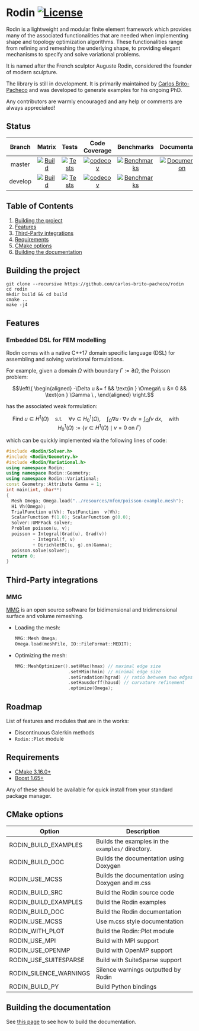 # Rodin [![License](https://img.shields.io/badge/license-BSL--1.0-green)](https://github.com/cbritopacheco/rodin/blob/master/LICENSE)

Rodin is a lightweight and modular finite element framework which provides many of the associated functionalities that are needed when implementing shape and topology optimization algorithms. These functionalities range from refining and remeshing the underlying shape, to providing elegant mechanisms to specify and solve variational problems.

It is named after the French sculptor Auguste Rodin, considered the founder of modern sculpture.

The library is still in development. It is primarily maintained by [Carlos Brito-Pacheco](https://edp-ljk.imag.fr/author/carlos-brito-pacheco/) and was developed to generate examples for his ongoing PhD.

Any contributors are warmly encouraged and any help or comments are always appreciated!

## Status

| Branch      |  Matrix  | Tests | Code Coverage | Benchmarks | Documentation | Static Analysis |
|:-----------:|:--------:|:-----:|:-------------:|:----------:|:-------------:|:---------------:|
| master      | [![Build](https://github.com/cbritopacheco/rodin/actions/workflows/Build.yml/badge.svg?branch=master)](https://github.com/cbritopacheco/rodin/actions/workflows/Build.yml?query=branch%3Amaster) | [![Tests](https://github.com/cbritopacheco/rodin/actions/workflows/Tests.yml/badge.svg?branch=master)](https://github.com/cbritopacheco/rodin/actions/workflows/Tests.yml?query=branch%3Amaster) | [![codecov](https://codecov.io/gh/cbritopacheco/rodin/branch/master/graph/badge.svg?token=gwEZOnQje1)](https://app.codecov.io/gh/cbritopacheco/rodin/tree/master)  | [![Benchmarks](https://github.com/cbritopacheco/rodin/actions/workflows/Benchmarks.yml/badge.svg?branch=master)](https://cbritopacheco.github.io/rodin/benchmarks/refs/heads/master/) | [![Documentation](https://github.com/cbritopacheco/rodin/actions/workflows/Documentation.yml/badge.svg)](https://cbritopacheco.github.io/rodin/) | [![Static Analysis](https://github.com/cbritopacheco/rodin/actions/workflows/StaticAnalysis.yml/badge.svg?branch=master)](https://cbritopacheco.github.io/rodin/static/dev/refs/heads/develop/) |
| develop     | [![Build](https://github.com/cbritopacheco/rodin/actions/workflows/Build.yml/badge.svg?branch=develop)](https://github.com/cbritopacheco/rodin/actions/workflows/Build.yml?query=branch%3Adevelop) | [![Tests](https://github.com/cbritopacheco/rodin/actions/workflows/Tests.yml/badge.svg?branch=develop)](https://github.com/cbritopacheco/rodin/actions/workflows/Tests.yml?query=branch%3Adevelop) | [![codecov](https://codecov.io/gh/cbritopacheco/rodin/branch/develop/graph/badge.svg?token=gwEZOnQje1)](https://app.codecov.io/gh/cbritopacheco/rodin/tree/develop) | [![Benchmarks](https://github.com/cbritopacheco/rodin/actions/workflows/Benchmarks.yml/badge.svg?branch=develop)](https://cbritopacheco.github.io/rodin/benchmarks/refs/heads/develop/) | | [![Static Analysis](https://github.com/cbritopacheco/rodin/actions/workflows/StaticAnalysis.yml/badge.svg?branch=develop)](https://cbritopacheco.github.io/rodin/static/dev/refs/heads/develop/) |

## Table of Contents

1. [Building the project](#building-the-project)
2. [Features](#features)
3. [Third-Party integrations](#third-party-integrations)
5. [Requirements](#requirements)
6. [CMake options](#cmake-options)
7. [Building the documentation](#building-the-documentation)


## Building the project

```
git clone --recursive https://github.com/carlos-brito-pacheco/rodin
cd rodin
mkdir build && cd build
cmake ..
make -j4
```

## Features

### Embedded DSL for FEM modelling

Rodin comes with a native C++17 domain specific language (DSL) for assembling
and solving variational formulations.

For example, given a domain $\Omega$ with boundary $\Gamma := \partial \Omega$, the Poisson problem:
```math
\left\{
\begin{aligned}
 -\Delta u &= f && \text{in } \Omega\\
 u &= 0 && \text{on } \Gamma \ ,
\end{aligned}
\right.
```
has the associated weak formulation:
```math
\text{Find} \ u \in H^1(\Omega) \quad \text{s.t.} \quad \forall v \in H^1_0(\Omega), \quad \int_\Omega \nabla u \cdot \nabla v \ dx = \int_\Omega f v \ dx, \quad \text{with } \quad H^1_0(\Omega) := \{ v \in H^1(\Omega) \mid v = 0 \text{ on } \Gamma \}
```

which can be quickly implemented via the following lines of code:

```c++
#include <Rodin/Solver.h>
#include <Rodin/Geometry.h>
#include <Rodin/Variational.h>
using namespace Rodin;
using namespace Rodin::Geometry;
using namespace Rodin::Variational;
const Geometry::Attribute Gamma = 1;
int main(int, char**)
{
  Mesh Omega; Omega.load("../resources/mfem/poisson-example.mesh");
  H1 Vh(Omega);
  TrialFunction u(Vh); TestFunction  v(Vh);
  ScalarFunction f(1.0); ScalarFunction g(0.0);
  Solver::UMFPack solver;
  Problem poisson(u, v);
  poisson = Integral(Grad(u), Grad(v))
          - Integral(f, v)
          + DirichletBC(u, g).on(Gamma);
  poisson.solve(solver);
  return 0;
}
```

## Third-Party integrations

### MMG

[MMG](https://github.com/MmgTools/mmg) is an open source software for bidimensional and tridimensional surface and volume remeshing.

- Loading the mesh:
  ```c++
  MMG::Mesh Omega;
  Omega.load(meshFile, IO::FileFormat::MEDIT);
  ```

- Optimizing the mesh:
  ```c++
  MMG::MeshOptimizer().setHMax(hmax) // maximal edge size
                      .setHMin(hmin) // minimal edge size
                      .setGradation(hgrad) // ratio between two edges
                      .setHausdorff(hausd) // curvature refinement
                      .optimize(Omega);
  ```

## Roadmap

List of features and modules that are in the works:
  - Discontinuous Galerkin methods
  - `Rodin::Plot` module

## Requirements

- [CMake 3.16.0+](https://cmake.org/)
- [Boost 1.65+](https://www.boost.org/)

Any of these should be available for quick install from your standard package
manager.

## CMake options

| Option                 | Description                                       |
|------------------------|---------------------------------------------------|
| RODIN_BUILD_EXAMPLES   | Builds the examples in the `examples/` directory. |
| RODIN_BUILD_DOC        | Builds the documentation using Doxygen            |
| RODIN_USE_MCSS         | Builds the documentation using Doxygen and m.css  |
| RODIN_BUILD_SRC        | Build the Rodin source code                       |
| RODIN_BUILD_EXAMPLES   | Build the Rodin examples                          |
| RODIN_BUILD_DOC        | Build the Rodin documentation                     |
| RODIN_USE_MCSS         | Use m.css style documentation                     |
| RODIN_WITH_PLOT        | Build the Rodin::Plot module                      |
| RODIN_USE_MPI          | Build with MPI support                            |
| RODIN_USE_OPENMP       | Build with OpenMP support                         |
| RODIN_USE_SUITESPARSE  | Build with SuiteSparse support                    |
| RODIN_SILENCE_WARNINGS | Silence warnings outputted by Rodin               |
| RODIN_BUILD_PY         | Build Python bindings                             |

## Building the documentation

See [this page](doc/README.md) to see how to build the documentation.
